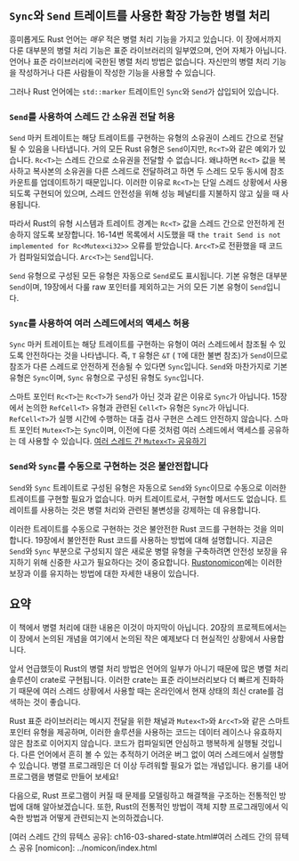 ## `Sync`와 `Send` 트레이트를 사용한 확장 가능한 병렬 처리

흥미롭게도 Rust 언어는 *매우* 적은 병렬 처리 기능을 가지고 있습니다.
이 장에서까지 다룬 대부분의 병렬 처리 기능은 표준 라이브러리의 일부였으며, 언어 자체가 아닙니다. 언어나 표준 라이브러리에 국한된 병렬 처리 방법은 없습니다. 자신만의 병렬 처리 기능을 작성하거나 다른 사람들이 작성한 기능을 사용할 수 있습니다.

그러나 Rust 언어에는 `std::marker` 트레이트인 `Sync`와 `Send`가 삽입되어 있습니다.

### `Send`를 사용하여 스레드 간 소유권 전달 허용

`Send` 마커 트레이트는 해당 트레이트를 구현하는 유형의 소유권이 스레드 간으로 전달될 수 있음을 나타냅니다. 거의 모든 Rust 유형은 `Send`이지만, `Rc<T>`와 같은 예외가 있습니다. `Rc<T>`는 스레드 간으로 소유권을 전달할 수 없습니다. 왜냐하면 `Rc<T>` 값을 복사하고 복사본의 소유권을 다른 스레드로 전달하려고 하면 두 스레드 모두 동시에 참조 카운트를 업데이트하기 때문입니다. 이러한 이유로 `Rc<T>`는 단일 스레드 상황에서 사용되도록 구현되어 있으며, 스레드 안전성을 위해 성능 페널티를 지불하지 않고 싶을 때 사용됩니다.

따라서 Rust의 유형 시스템과 트레이트 경계는 `Rc<T>` 값을 스레드 간으로 안전하게 전송하지 않도록 보장합니다. 16-14번 목록에서 시도했을 때 `the trait Send is not implemented for Rc<Mutex<i32>>` 오류를 받았습니다. `Arc<T>`로 전환했을 때 코드가 컴파일되었습니다. `Arc<T>`는 `Send`입니다.

`Send` 유형으로 구성된 모든 유형은 자동으로 `Send`로도 표시됩니다. 기본 유형은 대부분 `Send`이며, 19장에서 다룰 raw 포인터를 제외하고는 거의 모든 기본 유형이 `Send`입니다.

### `Sync`를 사용하여 여러 스레드에서의 액세스 허용

`Sync` 마커 트레이트는 해당 트레이트를 구현하는 유형이 여러 스레드에서 참조될 수 있도록 안전하다는 것을 나타냅니다. 즉, `T` 유형은 `&T` ( `T`에 대한 불변 참조)가 `Send`이므로 참조가 다른 스레드로 안전하게 전송될 수 있다면 `Sync`입니다. `Send`와 마찬가지로 기본 유형은 `Sync`이며, `Sync` 유형으로 구성된 유형도 `Sync`입니다.

스마트 포인터 `Rc<T>`는 `Rc<T>`가 `Send`가 아닌 것과 같은 이유로 `Sync`가 아닙니다. 15장에서 논의한 `RefCell<T>` 유형과 관련된 `Cell<T>` 유형은 `Sync`가 아닙니다. `RefCell<T>`가 실행 시간에 수행하는 대출 검사 구현은 스레드 안전하지 않습니다. 스마트 포인터 `Mutex<T>`는 `Sync`이며, 이전에 다룬 것처럼 여러 스레드에서 액세스를 공유하는 데 사용할 수 있습니다. [여러 스레드 간 `Mutex<T>` 공유하기](https://doc.rust-lang.org/book/ch16-04-extensible-concurrency-sync-and-send.html#sharing-a-mutext-between-multiple-threads)<!-- ignore -->

### `Send`와 `Sync`를 수동으로 구현하는 것은 불안전합니다

`Send`와 `Sync` 트레이트로 구성된 유형은 자동으로 `Send`와 `Sync`이므로 수동으로 이러한 트레이트를 구현할 필요가 없습니다. 마커 트레이트로서, 구현할 메서드도 없습니다. 트레이트를 사용하는 것은 병렬 처리와 관련된 불변성을 강제하는 데 유용합니다.

이러한 트레이트를 수동으로 구현하는 것은 불안전한 Rust 코드를 구현하는 것을 의미합니다. 19장에서 불안전한 Rust 코드를 사용하는 방법에 대해 설명합니다. 지금은 `Send`와 `Sync` 부분으로 구성되지 않은 새로운 병렬 유형을 구축하려면 안전성 보장을 유지하기 위해 신중한 사고가 필요하다는 것이 중요합니다. [Rustonomicon](https://doc.rust-lang.org/reference/index.html)에는 이러한 보장과 이를 유지하는 방법에 대한 자세한 내용이 있습니다.

## 요약

이 책에서 병렬 처리에 대한 내용은 이것이 마지막이 아닙니다. 20장의 프로젝트에서는 이 장에서 논의된 개념을 여기에서 논의된 작은 예제보다 더 현실적인 상황에서 사용합니다.

앞서 언급했듯이 Rust의 병렬 처리 방법은 언어의 일부가 아니기 때문에 많은 병렬 처리 솔루션이 crate로 구현됩니다. 이러한 crate는 표준 라이브러리보다 더 빠르게 진화하기 때문에 여러 스레드 상황에서 사용할 때는 온라인에서 현재 상태의 최신 crate를 검색하는 것이 좋습니다.

Rust 표준 라이브러리는 메시지 전달을 위한 채널과 `Mutex<T>`와 `Arc<T>`와 같은 스마트 포인터 유형을 제공하며, 이러한 솔루션을 사용하는 코드는 데이터 레이스나 유효하지 않은 참조로 이어지지 않습니다. 코드가 컴파일되면 안심하고 행복하게 실행될 것입니다.
다른 언어에서 흔히 볼 수 있는 추적하기 어려운 버그 없이 여러 스레드에서 실행할 수 있습니다. 병렬 프로그래밍은 더 이상 두려워할 필요가 없는 개념입니다. 용기를 내어 프로그램을 병렬로 만들어 보세요!

다음으로, Rust 프로그램이 커질 때 문제를 모델링하고 해결책을 구조하는 전통적인 방법에 대해 알아보겠습니다. 또한, Rust의 전통적인 방법이 객체 지향 프로그래밍에서 익숙한 방법과 어떻게 관련되는지 논의하겠습니다.

[여러 스레드 간의 뮤텍스 공유]:
ch16-03-shared-state.html#여러 스레드 간의 뮤텍스 공유
[nomicon]: ../nomicon/index.html
